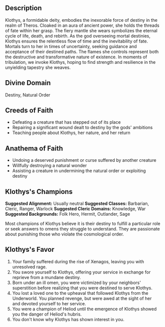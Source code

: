 ## Description
Klothys, a formidable deity, embodies the inexorable force of destiny in the realm of Theros. Cloaked in an aura of ancient power, she holds the threads of fate within her grasp. The fiery mantle she wears symbolizes the eternal cycle of life, death, and rebirth. As the god overseeing mortal destinies, Klothys ensures the relentless flow of time and the inevitability of fate. Mortals turn to her in times of uncertainty, seeking guidance and acceptance of their destined paths. The flames she controls represent both the destructive and transformative nature of existence. In moments of tribulation, we invoke Klothys, hoping to find strength and resilience in the unyielding tapestry she weaves.
## Divine Domain
Destiny, Natural Order
## Creeds of Faith
* Defeating a creature that has stepped out of its place
* Repairing a significant wound dealt to destiny by the gods' ambitions
* Teaching people about Klothys, her nature, and her return
## Anathema of Faith
* Undoing a deserved punishment or curse suffered by another creature
* Willfully destroying a natural wonder
* Assisting a creature in undermining the natural order or exploiting destiny
## Klothys's Champions
**Suggested Alignment:** Usually neutral
**Suggested Classes:** Barbarian, Cleric, Ranger, Warlock
**Suggested Cleric Domains:** Knowledge, War
**Suggested Backgrounds:** Folk Hero, Hermit, Outlander, Sage

Most champions of Klothys believe it is their destiny to fulfill a particular role or seek answers to omens they struggle to understand. They are passionate about punishing those who violate the cosmological order.
## Klothys's Favor
1. Your family suffered during the rise of Xenagos, leaving you with unresolved rage.
2. You swore yourself to Klothys, offering your service in exchange for reprieve from a mundane destiny.
3. Born under an ill omen, you were victimized by your neighbors' superstition before realizing that you were destined to serve Klothys.
4. You lost a loved one to the upheaval that followed Klothys from the Underworld. You planned revenge, but were awed at the sight of her and devoted yourself to her service.
5. You were a champion of Heliod until the emergence of Klothys showed you the danger of Heliod's hubris.
6. You don't know why Klothys has shown interest in you.
